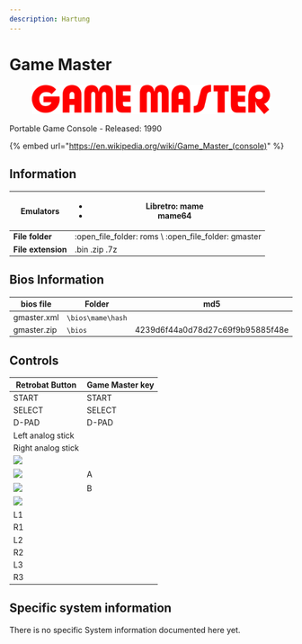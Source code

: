 ```yaml
---
description: Hartung
---
```


# Game Master

<figure><img src="https://raw.githubusercontent.com/fabricecaruso/es-theme-carbon/52ff37c9e265587d006945a2ba695b5a962b3a3d/art/logos/gmaster.svg" alt=""><figcaption></figcaption></figure>

Portable Game Console - Released: 1990

{% embed url="https://en.wikipedia.org/wiki/Game_Master_(console)" %}

## Information

| **Emulators**      | <ul><li>Libretro: mame</li><li>mame64</li></ul>          |
| ------------------ | -------------------------------------------------------- |
| **File folder**    | :open\_file\_folder: roms \ :open\_file\_folder: gmaster |
| **File extension** | .bin .zip .7z                                            |

## Bios Information

| bios file   | Folder            | md5                              |
| ----------- | ----------------- | -------------------------------- |
| gmaster.xml | `\bios\mame\hash` |                                  |
| gmaster.zip | `\bios`           | 4239d6f44a0d78d27c69f9b95885f48e |

## Controls

| Retrobat Button                                       | Game Master key |
| ----------------------------------------------------- | --------------- |
| START                                                 | START           |
| SELECT                                                | SELECT          |
| D-PAD                                                 | D-PAD           |
| Left analog stick                                     |                 |
| Right analog stick                                    |                 |
| ![](<../../../.gitbook/assets/image (2) (1) (1).png>) |                 |
| ![](<../../../.gitbook/assets/image (1) (2) (1).png>) | A               |
| ![](<../../../.gitbook/assets/image (4) (1).png>)     | B               |
| ![](<../../../.gitbook/assets/image (3) (1) (2).png>) |                 |
| L1                                                    |                 |
| R1                                                    |                 |
| L2                                                    |                 |
| R2                                                    |                 |
| L3                                                    |                 |
| R3                                                    |                 |

## Specific system information

There is no specific System information documented here yet.
